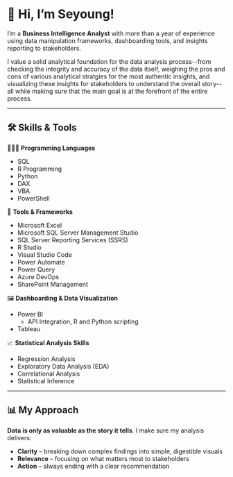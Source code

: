 # 👋 Hi, I’m Seyoung!

I’m a **Business Intelligence Analyst** with more than a year of experience using data manipulation frameworks, dashboarding tools, and insights reporting to stakeholders.

I value a solid analytical foundation for the data analysis process--from checking the integrity and accuracy of the data itself, weighing the pros and cons of various analytical stratgies for the most authentic insights, and visualizing these insights for stakeholders to understand the overall story-- all while making sure that the main goal is at the forefront of the entire process.

---

## 🛠 Skills & Tools  

👩🏻‍💻 **Programming Languages**  
- SQL 
- R Programming  
- Python  
- DAX
- VBA
- PowerShell

📝 **Tools & Frameworks**  
- Microsoft Excel
- Microsoft SQL Server Management Studio
- SQL Server Reporting Services (SSRS)  
- R Studio
- Visual Studio Code  
- Power Automate
- Power Query  
- Azure DevOps  
- SharePoint Management  

🖼️ **Dashboarding & Data Visualization**  
- Power BI
  - API Integration, R and Python scripting
- Tableau

📈 **Statistical Analysis Skills**  
- Regression Analysis  
- Exploratory Data Analysis (EDA)  
- Correlational Analysis  
- Statistical Inference  

---

## 📊 My Approach  
**Data is only as valuable as the story it tells**. I make sure my analysis delivers:
- **Clarity** – breaking down complex findings into simple, digestible visuals  
- **Relevance** – focusing on what matters most to stakeholders  
- **Action** – always ending with a clear recommendation  

